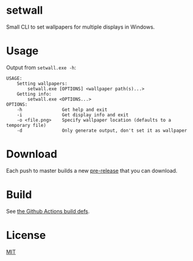 # setwall

Small CLI to set wallpapers for multiple displays in Windows.

# Usage

Output from `setwall.exe -h`:

```
USAGE:
	Setting wallpapers:
		setwall.exe [OPTIONS] <wallpaper path(s)...>
	Getting info:
		setwall.exe <OPTIONS...>
OPTIONS:
	-h               Get help and exit
	-i               Get display info and exit
	-o <file.png>    Specify wallpaper location (defaults to a temporary file)
	-d               Only generate output, don't set it as wallpaper
```

# Download

Each push to master builds a new [pre-release](https://github.com/JerwuQu/setwall/releases) that you can download.

# Build

See [the Github Actions build defs](https://github.com/JerwuQu/setwall/blob/master/.github/workflows/build.yml).

# License

[MIT](https://github.com/JerwuQu/setwall/blob/master/LICENSE)
